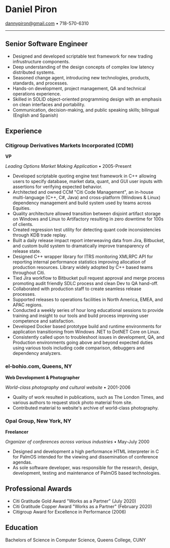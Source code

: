 # Daniel Piron

dannypiron@gmail.com • 718-570-6310

-------------------------------------------------------------------------------

## Senior Software Engineer

 * Designed and developed scriptable test framework for new trading
   infrustructure components.
 * Deep understanding of the design concepts of complex low latency distributed
   systems.
 * Seasoned change agent, introducing new technologies, products, standards,
   and processes.
 * Hands-on development, project management, QA and technical operations
   experience.
 * Skilled in SOLID object-oriented programming design with an emphasis on
   clean interfaces and portability.
 * Communication, decision-making, and public speaking skills; bilingual
   (English and Spanish)

## Experience

### Citigroup Derivatives Markets Incorporated (CDMI)

**VP**

_Leading Options Market Making Application_ • 2005-Present

 * Developed scriptable quoting engine test framework in C++ allowing users to
   specify database, market data, quant, and GUI user inputs with assertions
   for verifying expected behavior.
 * Architected and owned CCM "Citi Code Management", an in-house multi-language
   (C++, C#, Java) and cross-platform (Windows & Linux) dependency management
   and build system used by teams across Equities.
 * Quality architecture allowed transition between disjoint artifact storage on
   Windows and Linux to Artifactory resulting in zero downtime for 100s of clients.
 * Created regression test utility for detecting quant code inconsistencies
   through KDB trade replay.
 * Built a daily release impact report interweaving data from Jira, Bitbucket,
   and custom build system to dramatically improve transparency of release state.
 * Designed C++ wrapper library for ITRS monitoring XMLRPC API for reporting
   internal performance statistics improving allocation of production resources.
   Library widely adopted by C++ based teams throughout Citi.
 * Tied Jira workflow to Bitbucket pull request approval and merge process
   promoting audit friendly SDLC process and clean Dev to QA hand-off.
 * Collaborated with production staff to create seamless release processes.
 * Supported releases to operations facilities in North America, EMEA, and APAC
   regions.
 * Conducted a weekly series of hour long educational sessions to provide
   training and insight to our tools and build process improving user
   competence and satisfaction.
 * Developed Docker based prototype build and runtime environments for
   application transitioning from Windows .NET to DotNET Core on Linux.
 * Consistently called upon to troubleshoot issues in development, QA, and
   Production environments going above and beyond expected duties using various
   tools including code comparison, debuggers and dependency analyzers.

### el-bohio.com, Queens, NY

**Web Development & Photographer**

_World-class photography and cultural website_ • 2001-2006

 * Quality of work resulted in publications, such as The London Times, and
   various authors to request stock photo material from site.
 * Contributed material to website's archive of world-class photography.

### Opal Group, New York, NY

**Freelancer**

_Organizer of conferences across various industries_ • May-July 2000

 * Designed and development a high performance HTML interpreter in C for PalmOS
   intended for the viewing and dissemination of conference agendas.
 * As sole software developer, was responsible for the research, design,
   development, testing and maintenance of PalmOS based technologies.

## Professional Awards
 * Citi Gratitude Gold Award "Works as a Partner" (July 2020)
 * Citi Gratitude Copper Award "Works as a Partner" (February 2020)
 * Citigroup Award for Excellence in Performance (2006)

## Education
Bachelors of Science in Computer Science, Queens College, CUNY
